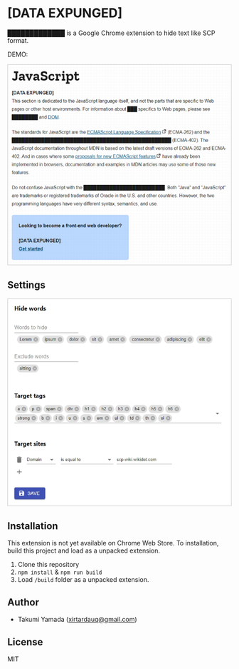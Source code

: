 # [DATA EXPUNGED]
█████████████ is a Google Chrome extension to hide text like SCP format.


DEMO:

![](./img/demo.png)

## Settings
![](./img/settings.png)

## Installation
This extension is not yet available on Chrome Web Store. To installation, build this project and load as a unpacked extension.

1. Clone this repository
1. `npm install` & `npm run build`
1. Load `/build` folder as a unpacked extension.

## Author
- Takumi Yamada (xirtardauq@gmail.com)

## License
MIT
